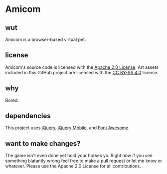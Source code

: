 # Amicom
## wut
Amicom is a browser-based virtual pet.
## license
Amicom's source code is licensed with the [Apache 2.0 License](http://www.apache.org/licenses/LICENSE-2.0). Art assets included in this GitHub project are licensed with the [CC BY-SA 4.0](https://creativecommons.org/licenses/by-sa/4.0/) license.
## why
Bored.
## dependencies
This project uses [jQuery](https://jquery.com/), [jQuery Mobile](http://jquerymobile.com/), and [Font Awesome](http://fontawesome.io/).
## want to make changes?
The game isn't even done yet hold your horses yo. Right now if you see something blatantly wrong feel free to make a pull request or let me know or whatever. Please use the Apache 2.0 License for all contributions.